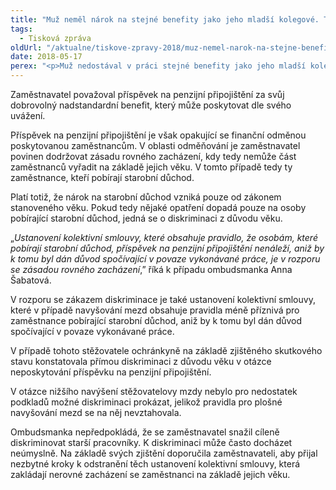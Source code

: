 ```yaml
---
title: "Muž neměl nárok na stejné benefity jako jeho mladší kolegové. Takové jednání je nepřípustné"
tags:
  - Tisková zpráva
oldUrl: "/aktualne/tiskove-zpravy-2018/muz-nemel-narok-na-stejne-benefity-jako-jeho-mladsi-kolegove-takove-jednani-je-nepripus"
date: 2018-05-17
perex: "<p>Muž nedostával v práci stejné benefity jako jeho mladší kolegové. Zaměstnavatel mu neposkytoval příspěvek na penzijní připojištění a netýkala se ho také pravidla pro automatické navyšování mezd. Rozdílné zacházení bylo zakotveno přímo v kolektivní smlouvě, která z některých benefitů vyjímala zaměstnance, kteří pobírali starobní důchod. Muž se proto obrátil na ombudsmanku, která jeho podezření na diskriminační jednání zaměstnavatele potvrdila. </p>"
---
```


<!-- imported from the old website -->

<p>Zaměstnavatel považoval příspěvek na penzijní připojištění za svůj dobrovolný nadstandardní benefit, který může poskytovat dle svého uvážení. </p> <p>Příspěvek na penzijní připojištění je však opakující se finanční odměnou poskytovanou zaměstnancům. V oblasti odměňování je zaměstnavatel povinen dodržovat zásadu rovného zacházení, kdy tedy nemůže část zaměstnanců vyřadit na základě jejich věku. V tomto případě tedy ty zaměstnance, kteří pobírají starobní důchod.   </p> <p>Platí totiž, že nárok na starobní důchod vzniká pouze od zákonem stanoveného věku. Pokud tedy nějaké opatření dopadá pouze na osoby pobírající starobní důchod, jedná se o diskriminaci z důvodu věku. </p> <p>„<i>Ustanovení kolektivní smlouvy, které obsahuje pravidlo, že osobám, které pobírají starobní důchod, příspěvek na penzijní připojištění nenáleží, aniž by k tomu byl dán důvod spočívající v povaze vykonávané práce, je v rozporu se zásadou rovného zacházení</i>,” říká k případu ombudsmanka Anna Šabatová.</p> <p>V rozporu se zákazem diskriminace je také ustanovení kolektivní smlouvy, které v případě navyšování mezd obsahuje pravidla méně příznivá pro zaměstnance pobírající starobní důchod, aniž by k tomu byl dán důvod spočívající v povaze vykonávané práce.</p> <p>V případě tohoto stěžovatele ochránkyně na základě zjištěného skutkového stavu konstatovala přímou diskriminaci z důvodu věku v otázce neposkytování příspěvku na penzijní připojištění. </p> <p>V otázce nižšího navýšení stěžovatelovy mzdy nebylo pro nedostatek podkladů možné diskriminaci prokázat, jelikož pravidla pro plošné navyšování mezd se na něj nevztahovala. </p> <p>Ombudsmanka nepředpokládá, že se zaměstnavatel snažil cíleně diskriminovat starší pracovníky. K diskriminaci může často docházet neúmyslně. Na základě svých zjištění doporučila zaměstnavateli, aby přijal nezbytné kroky k odstranění těch ustanovení kolektivní smlouvy, která zakládají nerovné zacházení se zaměstnanci na základě jejich věku.</p>
